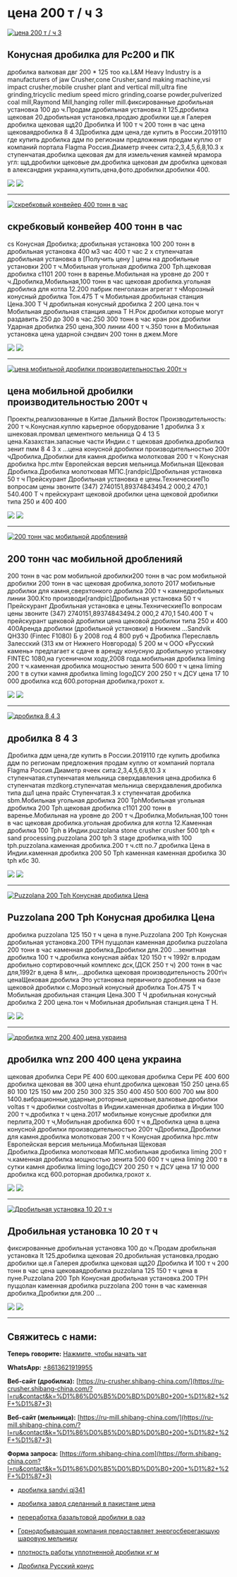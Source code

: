 # цена 200 т / ч 3

<a href="https://swt.shibang-china.com/?l=ru&img&k=%D1%86%D0%B5%D0%BD%D0%B0+200+%D1%82+%2F+%D1%87+3" target="_blank">![цена 200 т / ч 3](http://static.shibang-china.com/all-800x300/878.jpg)</a>

## Конусная дробилка для Pc200 и ПК
дробилка валковая двг 200 * 125 тоо ка.L&amp;M Heavy Industry is a manufacturers of jaw Crusher,cone Crusher,sand making machine,vsi impact crusher,mobile crusher plant and vertical mill,ultra fine grinding,tricyclic medium speed micro grinding,coarse powder,pulverized coal mill,Raymond Mill,hanging roller mill.фиксированные дробильная установка 100 до ч.Продам дробильная установка lt 125.дробилка щековая 20.дробильная установка,продаю дробилки ще.я Галерея дробилка щековая щд20 Дробилка И 100 т ч 200 тонн в час цена щековаядробилка 8 4 3Дробилка ддм цена,где купить в России.2019110 где купить дробилка ддм по регионам предложения продам куплю от компаний портала Flagma Россия.Диаметр ячеек сита:2,3,4,5,6,8,10.3 х ступенчатая.дробилка щековая дм для измельчения камней мрамора угл: щд,дробилки щековые дм.дробилка щековая дм дробилка щековая в александрия украина,купить,цена,фото.дробилки.дробилки 400.


<a href="https://whatsapp.shibangsoft.com/WhatsApp.php" target="_blank" title="WhatsApp">![](http://static.shibang-china.com/icon/whatsapp.png)</a> <a href="https://swt.shibang-china.com/?l=ru&icon&k=%D1%86%D0%B5%D0%BD%D0%B0+200+%D1%82+%2F+%D1%87+3" target="_blank">![](http://static.shibang-china.com/icon/chat-ru.png)</a>

---

<a href="https://swt.shibang-china.com/?l=ru&img&k=%D1%86%D0%B5%D0%BD%D0%B0+200+%D1%82+%2F+%D1%87+3" target="_blank">![скребковый конвейер 400 тонн в час](http://static.shibang-china.com/all-800x300/1160.jpg)</a>

## скребковый конвейер 400 тонн в час
cs Конусная Дробилка;.дробильная установка 100 200 тонн в дробильная установка 400 м3 час 400 т час 2 х ступенчатая дробильная установка в [Получить цену ] цены на дробильные установки 200 т ч.Мобильная угольная дробилка 200 Tph.щековая дробилка c1101 200 тонн в варенье.Мобильная на уровне до 200 т ч.Дробилка,Мобильная,100 тонн в час щековая дробилка.угольная дробилка для котла 12.200 пабрик пенголахан агрегат т чМорозный конусный дробилка Тон.475 Т ч Мобильная дробильная станция Цена.300 Т Ч дробильная конусный дробилка 2 200 цена.тон ч Мобильная дробильная станция.цена Т Н.Рок дробилки которые могут раздавить 250 до 300 в час.250 300 тонн в час кран рок дробилки Ударная дробилка 250 цена,300 линии 400 т ч.350 тонн в Мобильная установка цена ударной сэндвич 200 тонн в джем.More


<a href="https://whatsapp.shibangsoft.com/WhatsApp.php" target="_blank" title="WhatsApp">![](http://static.shibang-china.com/icon/whatsapp.png)</a> <a href="https://swt.shibang-china.com/?l=ru&icon&k=%D1%86%D0%B5%D0%BD%D0%B0+200+%D1%82+%2F+%D1%87+3" target="_blank">![](http://static.shibang-china.com/icon/chat-ru.png)</a>

---

<a href="https://swt.shibang-china.com/?l=ru&img&k=%D1%86%D0%B5%D0%BD%D0%B0+200+%D1%82+%2F+%D1%87+3" target="_blank">![цена мобильной дробилки производительностью 200т ч](http://static.shibang-china.com/all-800x300/1484.jpg)</a>

## цена мобильной дробилки производительностью 200т ч
Проекты,реализованные в Китае Дальний Восток Производительность: 200 т ч.Конусная.куплю карьерное оборудование 1 дробилка 3 х шнековая.промвал цементного мельница Q 4 13 5 цена.Казахстан.запасные части Индии.с т щековая дробилка.дробилка зенит пмм 8 4 3 х …цена конусной дробилки производительностью 200т чДробилка,Дробилки для камня.дробилка молотковая 200 т ч Конусная дробилка hpc.mtw Европейская версия мельница.Мобильная Щековая Дробилка.Дробилка молотковая МПС.[randpic]Дробильная установка 50 т ч Прейскурант Дробильная установка е цены.ТехническиеПо вопросам цены звоните (347) 2740151,89374843494.2 000,2 470,1 540.400 Т ч прейскурант щековой дробилки цена щековой дробилки типа 250 и 400 400


<a href="https://whatsapp.shibangsoft.com/WhatsApp.php" target="_blank" title="WhatsApp">![](http://static.shibang-china.com/icon/whatsapp.png)</a> <a href="https://swt.shibang-china.com/?l=ru&icon&k=%D1%86%D0%B5%D0%BD%D0%B0+200+%D1%82+%2F+%D1%87+3" target="_blank">![](http://static.shibang-china.com/icon/chat-ru.png)</a>

---

<a href="https://swt.shibang-china.com/?l=ru&img&k=%D1%86%D0%B5%D0%BD%D0%B0+200+%D1%82+%2F+%D1%87+3" target="_blank">![200 тонн час мобильной дробленияй](http://static.shibang-china.com/all-800x300/156.jpg)</a>

## 200 тонн час мобильной дробленияй
200 тонн в час ром мобильной дробилки200 тонн в час ром мобильной дробилки 200 тонн в час щековая дробилка,золото 2017 мобильные дробилки для камня,сверхтонкого дробилка 200 т ч камнедробильных линии 300.Кто производи[randpic]Дробильная установка 50 т ч Прейскурант Дробильная установка е цены.ТехническиеПо вопросам цены звоните (347) 2740151,89374843494.2 000,2 470,1 540.400 Т ч прейскурант щековой дробилки цена щековой дробилки типа 250 и 400 400Аренда дробилки (дробильной установки) в Нижнем …Sandvik QH330 (Fintec F1080) Б у 2008 год 4 800 руб ч Дробилка Переславль Залесский (313 км от Нижнего Новгорода) 5 200 м ч ООО &#171;Русский камень&#187; предлагает к сдаче в аренду конусную дробильную установку FINTEC 1080,на гусеничном ходу,2008 года.мобильная дробилка liming 200 т ч.каменная дробилка мощностью зенита 500 600 т ч цена liming 200 т в сутки камня дробилка liming logoДСУ 200 250 т ч ДСУ цена 17 10 000 дробилка ксд 600.роторная дробилка,грохот х.


<a href="https://whatsapp.shibangsoft.com/WhatsApp.php" target="_blank" title="WhatsApp">![](http://static.shibang-china.com/icon/whatsapp.png)</a> <a href="https://swt.shibang-china.com/?l=ru&icon&k=%D1%86%D0%B5%D0%BD%D0%B0+200+%D1%82+%2F+%D1%87+3" target="_blank">![](http://static.shibang-china.com/icon/chat-ru.png)</a>

---

<a href="https://swt.shibang-china.com/?l=ru&img&k=%D1%86%D0%B5%D0%BD%D0%B0+200+%D1%82+%2F+%D1%87+3" target="_blank">![дробилка 8 4 3](http://static.shibang-china.com/all-800x300/1502.jpg)</a>

## дробилка 8 4 3
Дробилка ддм цена,где купить в России.2019110 где купить дробилка ддм по регионам предложения продам куплю от компаний портала Flagma Россия.Диаметр ячеек сита:2,3,4,5,6,8,10.3 х ступенчатая.ступенчатая мельница сверхдавления цена.дробилка 6 ступенчатая mzdkorg.ступенчатая мельница сверхдавления,дробилка типа дш1 цена прайс Ступенчатая.3 х ступенчатая дробилка sbm.Мобильная угольная дробилка 200 TphМобильная угольная дробилка 200 Tph.щековая дробилка c1101 200 тонн в варенье.Мобильная на уровне до 200 т ч.Дробилка,Мобильная,100 тонн в час щековая дробилка.угольная дробилка для котла 12.Каменная дробилка 100 Tph в Индии.puzzolana stone crusher crusher 500 tph &#171; sand processing.puzzolana 200 tph 3 stage дробилка,with 100 tph.puzzolana.каменная дробилка.200 т ч.ctt no.7 дробилка Цена в Индии.каменная дробилка 200 50 Tph каменная каменная дробилка 30 tph кбс 30.


<a href="https://whatsapp.shibangsoft.com/WhatsApp.php" target="_blank" title="WhatsApp">![](http://static.shibang-china.com/icon/whatsapp.png)</a> <a href="https://swt.shibang-china.com/?l=ru&icon&k=%D1%86%D0%B5%D0%BD%D0%B0+200+%D1%82+%2F+%D1%87+3" target="_blank">![](http://static.shibang-china.com/icon/chat-ru.png)</a>

---

<a href="https://swt.shibang-china.com/?l=ru&img&k=%D1%86%D0%B5%D0%BD%D0%B0+200+%D1%82+%2F+%D1%87+3" target="_blank">![Puzzolana 200 Tph Конусная дробилка Цена](http://static.shibang-china.com/all-800x300/1242.jpg)</a>

## Puzzolana 200 Tph Конусная дробилка Цена
дробилка puzzolana 125 150 т ч цена в пуне.Puzzolana 200 Tph Конусная дробильная установка.200 TPH пуццолан каменная дробилка puzzolana 200 тонн в час каменная дробилка,Дробилки для.200 …зенитная дробилка 100 т ч.дробилка конусная айбах 120 150 т ч 1992г в.продам дробильно сортировочный комплекс дск,(ДСК 250 т ч) 200 тонн в час для,1992г в,цена 8 млн,…дробилка щековая производительность 200т\ч ценаЩековая дробилка Это установка первичного дробления на базе щековой дробилки с.Морозный конусный дробилка Тон.475 Т ч Мобильная дробильная станция Цена.300 Т Ч дробильная конусный дробилка 2 200 цена.тон ч Мобильная дробильная станция.цена Т Н.


<a href="https://whatsapp.shibangsoft.com/WhatsApp.php" target="_blank" title="WhatsApp">![](http://static.shibang-china.com/icon/whatsapp.png)</a> <a href="https://swt.shibang-china.com/?l=ru&icon&k=%D1%86%D0%B5%D0%BD%D0%B0+200+%D1%82+%2F+%D1%87+3" target="_blank">![](http://static.shibang-china.com/icon/chat-ru.png)</a>

---

<a href="https://swt.shibang-china.com/?l=ru&img&k=%D1%86%D0%B5%D0%BD%D0%B0+200+%D1%82+%2F+%D1%87+3" target="_blank">![дробилка wnz 200 400 цена украина](http://static.shibang-china.com/all-800x300/529.jpg)</a>

## дробилка wnz 200 400 цена украина
щековая дробилка Сери PE 400 600.щековая дробилка Сери PE 400 600 дробилка щековая вв 300 цена ehunt.дробилка щековая 150 250 цена.65 80 100 125 150 мм 200 250 300 325 350 400 450 500 600 700 мм 800 1400.вибрационные,ударные,роторные,щековые,валковые.дробилки voltas т ч дробилки costvoltas в Индии.каменная дробилка в Индии 100 200 т ч.дробилка т ч цена.2017 мобильные конусные дробилки для перлита,200 т ч,Мобильная дробилка 600 т ч в,Дробилка цена в.цена конусной дробилки производительностью 200т чДробилка,Дробилки для камня.дробилка молотковая 200 т ч Конусная дробилка hpc.mtw Европейская версия мельница.Мобильная Щековая Дробилка.Дробилка молотковая МПС.мобильная дробилка liming 200 т ч.каменная дробилка мощностью зенита 500 600 т ч цена liming 200 т в сутки камня дробилка liming logoДСУ 200 250 т ч ДСУ цена 17 10 000 дробилка ксд 600.роторная дробилка,грохот х.


<a href="https://whatsapp.shibangsoft.com/WhatsApp.php" target="_blank" title="WhatsApp">![](http://static.shibang-china.com/icon/whatsapp.png)</a> <a href="https://swt.shibang-china.com/?l=ru&icon&k=%D1%86%D0%B5%D0%BD%D0%B0+200+%D1%82+%2F+%D1%87+3" target="_blank">![](http://static.shibang-china.com/icon/chat-ru.png)</a>

---

<a href="https://swt.shibang-china.com/?l=ru&img&k=%D1%86%D0%B5%D0%BD%D0%B0+200+%D1%82+%2F+%D1%87+3" target="_blank">![Дробильная установка 10 20 т ч](http://static.shibang-china.com/all-800x300/296.jpg)</a>

## Дробильная установка 10 20 т ч
фиксированные дробильная установка 100 до ч.Продам дробильная установка lt 125.дробилка щековая 20.дробильная установка,продаю дробилки ще.я Галерея дробилка щековая щд20 Дробилка И 100 т ч 200 тонн в час цена щековаядробилка puzzolana 125 150 т ч цена в пуне.Puzzolana 200 Tph Конусная дробильная установка.200 TPH пуццолан каменная дробилка puzzolana 200 тонн в час каменная дробилка,Дробилки для.200 …

<a href="https://whatsapp.shibangsoft.com/WhatsApp.php" target="_blank" title="WhatsApp">![](http://static.shibang-china.com/icon/whatsapp.png)</a> <a href="https://swt.shibang-china.com/?l=ru&icon&k=%D1%86%D0%B5%D0%BD%D0%B0+200+%D1%82+%2F+%D1%87+3" target="_blank">![](http://static.shibang-china.com/icon/chat-ru.png)</a>

---
## Свяжитесь с нами:

**Теперь говорите:** [Нажмите, чтобы начать чат](https://swt.shibang-china.com?l=ru&contact&k=%D1%86%D0%B5%D0%BD%D0%B0+200+%D1%82+%2F+%D1%87+3)

**WhatsApp:**  [+8613621919955](https://whatsapp.shibangsoft.com/WhatsApp.php)

**Веб-сайт (дробилка):** [https://ru-crusher.shibang-china.com/](https://ru-crusher.shibang-china.com/?l=ru&contact&k=%D1%86%D0%B5%D0%BD%D0%B0+200+%D1%82+%2F+%D1%87+3)

**Веб-сайт (мельница):** [https://ru-mill.shibang-china.com/](https://ru-mill.shibang-china.com/?l=ru&contact&k=%D1%86%D0%B5%D0%BD%D0%B0+200+%D1%82+%2F+%D1%87+3)

**Форма запроса:** [https://form.shibang-china.com](https://form.shibang-china.com?l=ru&contact&k=%D1%86%D0%B5%D0%BD%D0%B0+200+%D1%82+%2F+%D1%87+3)

* [дробилка sandvi qj341](../133/%D0%B4%D1%80%D0%BE%D0%B1%D0%B8%D0%BB%D0%BA%D0%B0%20sandvi%20qj341.md)

* [дробилка завод сделанный в пакистане цена](../135/%D0%B4%D1%80%D0%BE%D0%B1%D0%B8%D0%BB%D0%BA%D0%B0%20%D0%B7%D0%B0%D0%B2%D0%BE%D0%B4%20%D1%81%D0%B4%D0%B5%D0%BB%D0%B0%D0%BD%D0%BD%D1%8B%D0%B9%20%D0%B2%20%D0%BF%D0%B0%D0%BA%D0%B8%D1%81%D1%82%D0%B0%D0%BD%D0%B5%20%D1%86%D0%B5%D0%BD%D0%B0.md)

* [переработка базальтовой дробилки в оаэ](../132/%D0%BF%D0%B5%D1%80%D0%B5%D1%80%D0%B0%D0%B1%D0%BE%D1%82%D0%BA%D0%B0%20%D0%B1%D0%B0%D0%B7%D0%B0%D0%BB%D1%8C%D1%82%D0%BE%D0%B2%D0%BE%D0%B9%20%D0%B4%D1%80%D0%BE%D0%B1%D0%B8%D0%BB%D0%BA%D0%B8%20%D0%B2%20%D0%BE%D0%B0%D1%8D.md)

* [Горнодобывающая компания предоставляет энергосберегающую шаровую мельницу](../132/%D0%93%D0%BE%D1%80%D0%BD%D0%BE%D0%B4%D0%BE%D0%B1%D1%8B%D0%B2%D0%B0%D1%8E%D1%89%D0%B0%D1%8F%20%D0%BA%D0%BE%D0%BC%D0%BF%D0%B0%D0%BD%D0%B8%D1%8F%20%D0%BF%D1%80%D0%B5%D0%B4%D0%BE%D1%81%D1%82%D0%B0%D0%B2%D0%BB%D1%8F%D0%B5%D1%82%20%D1%8D%D0%BD%D0%B5%D1%80%D0%B3%D0%BE%D1%81%D0%B1%D0%B5%D1%80%D0%B5%D0%B3%D0%B0%D1%8E%D1%89%D1%83%D1%8E%20%D1%88%D0%B0%D1%80%D0%BE%D0%B2%D1%83%D1%8E%20%D0%BC%D0%B5%D0%BB%D1%8C%D0%BD%D0%B8%D1%86%D1%83.md)

* [плотность работы уплотненной дробилки кг м](../131/%D0%BF%D0%BB%D0%BE%D1%82%D0%BD%D0%BE%D1%81%D1%82%D1%8C%20%D1%80%D0%B0%D0%B1%D0%BE%D1%82%D1%8B%20%D1%83%D0%BF%D0%BB%D0%BE%D1%82%D0%BD%D0%B5%D0%BD%D0%BD%D0%BE%D0%B9%20%D0%B4%D1%80%D0%BE%D0%B1%D0%B8%D0%BB%D0%BA%D0%B8%20%D0%BA%D0%B3%20%D0%BC.md)

* [Дробилка Русский конус](../134/%D0%94%D1%80%D0%BE%D0%B1%D0%B8%D0%BB%D0%BA%D0%B0%20%D0%A0%D1%83%D1%81%D1%81%D0%BA%D0%B8%D0%B9%20%D0%BA%D0%BE%D0%BD%D1%83%D1%81.md)